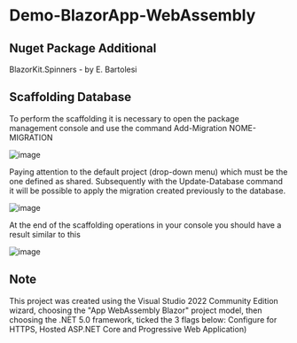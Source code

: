 # Demo-BlazorApp-WebAssembly

## Nuget Package Additional

BlazorKit.Spinners - by E. Bartolesi

## Scaffolding Database

To perform the scaffolding it is necessary to open the package management console and use the command Add-Migration NOME-MIGRATION

![image](https://user-images.githubusercontent.com/49655304/149158032-b3f035cd-f743-482a-b422-070042122162.png)

Paying attention to the default project (drop-down menu) which must be the one defined as shared.
Subsequently with the Update-Database command it will be possible to apply the migration created previously to the database.

![image](https://user-images.githubusercontent.com/49655304/149159161-9ddf9e21-76d9-4a35-83a2-63fa2c5dbdfe.png)

At the end of the scaffolding operations in your console you should have a result similar to this

![image](https://user-images.githubusercontent.com/49655304/149158998-c77c1101-952f-4db3-aba9-b0006fde4445.png)

## Note

This project was created using the Visual Studio 2022 Community Edition wizard, choosing the "App WebAssembly Blazor" project model, then choosing the .NET 5.0 framework, ticked the 3 flags below:
Configure for HTTPS, Hosted ASP.NET Core and Progressive Web Application)
